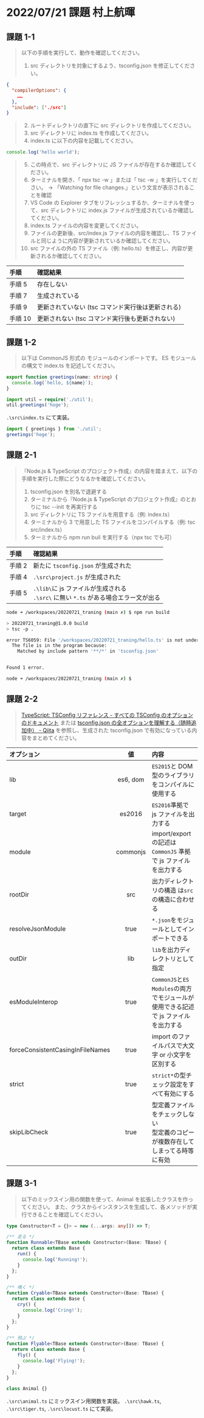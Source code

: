 # 2022/07/21 課題 村上航暉

## 課題 1-1

> 以下の手順を実行して、動作を確認してください。
>
> 1. src ディレクトリを対象にするよう、tsconfig.json を修正してください。

```JSON
{
  "compilerOptions": {
    ……
  },
  "include": ['./src']
}
```

> 2. ルートディレクトリの直下に src ディレクトリを作成してください。
> 3. src ディレクトリに index.ts を作成してください。
> 4. index.ts に以下の内容を記載してください。

```TypeScript
console.log('hello world');
```

> 5. この時点で、src ディレクトリに JS ファイルが存在するか確認してください。
> 6. ターミナルを開き、「 npx tsc -w 」または「 tsc -w 」を実行してください。
>    → 「Watching for file changes.」という文言が表示されることを確認
> 7. VS Code の Explorer タブをリフレッシュするか、ターミナルを使って、src ディレクトリに index.js ファイルが生成されているか確認してください。
> 8. index.ts ファイルの内容を変更してください。
> 9. ファイルの更新後、src/index.js ファイルの内容を確認し、TS ファイルと同じように内容が更新されているか確認してください。
> 10. src ファイルの外の TS ファイル（例: hello.ts）を修正し、内容が更新されるか確認してください。

| 手順    | 確認結果                                          |
| :------ | :------------------------------------------------ |
| 手順 5  | 存在しない                                        |
| 手順 7  | 生成されている                                    |
| 手順 9  | 更新されていない (tsc コマンド実行後は更新される) |
| 手順 10 | 更新されない (tsc コマンド実行後も更新されない)   |

## 課題 1-2

> 以下は CommonJS 形式の モジュールのインポートです。
> ES モジュールの構文で index.ts を記述してください。

```TypeScript:util.ts
export function greetings(name: string) {
  console.log(`hello, ${name}`);
}
```

```TypeScript:index.ts
import util = require('./util');
util.greetings('hoge');
```

`.\src\index.ts` にて実装。

```TypeScript:index.ts
import { greetings } from './util';
greetings('hoge');
```

## 課題 2-1

> 『Node.js & TypeScript のプロジェクト作成』の内容を踏まえて、以下の手順を実行した際にどうなるかを確認してください。
>
> 1. tsconfig.json を別名で退避する
> 2. ターミナルから『Node.js & TypeScript のプロジェクト作成』のとおりに tsc --init を再実行する
> 3. src ディレクトリに TS ファイルを用意する（例: index.ts）
> 4. ターミナルから 3 で用意した TS ファイルをコンパイルする（例: tsc src/index.ts）
> 5. ターミナルから npm run buil を実行する（npx tsc でも可）

| 手順   | 確認結果                                                                              |
| :----- | :------------------------------------------------------------------------------------ |
| 手順 2 | 新たに `tsconfig.json` が生成された                                                   |
| 手順 4 | `.\src\project.js` が生成された                                                       |
| 手順 5 | `.\lib\`に js ファイルが生成される<br>`.\src\` に無い `*.ts` がある場合エラー文が出る |

```sh
node ➜ /workspaces/20220721_traning (main ✗) $ npm run build

> 20220721_traning@1.0.0 build
> tsc -p .

error TS6059: File '/workspaces/20220721_traning/hello.ts' is not under 'rootDir' '/workspaces/20220721_traning/src'. 'rootDir' is expected to contain all source files.
  The file is in the program because:
    Matched by include pattern '**/*' in 'tsconfig.json'


Found 1 error.

node ➜ /workspaces/20220721_traning (main ✗) $
```

## 課題 2-2

> [TypeScript: TSConfig リファレンス - すべての TSConfig のオプションのドキュメント](https://www.typescriptlang.org/tsconfig) または [tsconfig.json の全オプションを理解する（随時追加中） - Qiita](https://qiita.com/ryokkkke/items/390647a7c26933940470) を参照し、生成された tsconfig.json で有効になっている内容をまとめてください。

| オプション                       |    値    | 内容                                                                               |
| :------------------------------- | :------: | :--------------------------------------------------------------------------------- |
| lib                              | es6, dom | `ES2015`と DOM 型のライブラリをコンパイルに使用する                                |
| target                           |  es2016  | `ES2016`準拠で js ファイルを出力する                                               |
| module                           | commonjs | import/export の記述は `CommonJS` 準拠で js ファイルを出力する                     |
| rootDir                          |   src    | 出力ディレクトリの構造 は`src`の構造に合わせる                                     |
| resolveJsonModule                |   true   | `*.json`をモジュールとしてインポートできる                                         |
| outDir                           |   lib    | `lib`を出力ディレクトリとして指定                                                  |
| esModuleInterop                  |   true   | `CommonJS`と`ES Modules`の両方でモジュールが使用できる記述で js ファイルを出力する |
| forceConsistentCasingInFileNames |   true   | import のファイルパスで大文字 or 小文字を区別する                                  |
| strict                           |   true   | `strict*`の型チェック設定をすべて有効にする                                        |
| skipLibCheck                     |   true   | 型定義ファイルをチェックしない<br>型定義のコピーが複数存在してしまってる時等に有効 |

## 課題 3-1

> 以下のミックスイン用の関数を使って、Animal を拡張したクラスを作ってください。
> また、クラスからインスタンスを生成して、各メソッドが実行できることを確認してください。

```TypeScript
type Constructor<T = {}> = new (...args: any[]) => T;

/** 走る */
function Runnable<TBase extends Constructor>(Base: TBase) {
  return class extends Base {
    run() {
      console.log('Running!');
    }
  };
}

/** 鳴く */
function Cryable<TBase extends Constructor>(Base: TBase) {
  return class extends Base {
    cry() {
      console.log('Cring!');
    }
  };
}

/** 飛ぶ */
function Flyable<TBase extends Constructor>(Base: TBase) {
  return class extends Base {
    fly() {
      console.log('Flying!');
    }
  };
}

class Animal {}
```

`.\src\animal.ts` にミックスイン用関数を実装。
`.\src\hawk.ts`, `.\src\tiger.ts`, `.\src\locust.ts` にて実装。
